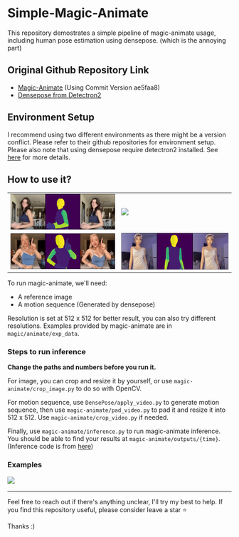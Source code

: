 # Simple-Magic-Animate

This repository demostrates a simple pipeline of magic-animate usage, including human pose estimation using densepose. (which is the annoying part)  

## Original Github Repository Link
 - [Magic-Animate](https://github.com/magic-research/magic-animate) (Using Commit Version ae5faa8)
 - [Densepose from Detectron2](https://github.com/facebookresearch/detectron2/tree/main/projects/DensePose)

## Environment Setup
I recommend using two different environments as there might be a version conflict. Please refer to their github repositories for environment setup. Please also note that using densepose require detectron2 installed. See [here](https://detectron2.readthedocs.io/en/latest/tutorials/install.html) for more details.

## How to use it?
<p align="center">
  <table align="center">
    <tr>
    <td>
      <img src="magic-animate/assets/teaser/t1.gif">
    </td>
    <td>
      <img src="magic-animate/assets/teaser/t4.gif">
    </td>
    </tr>
    <tr>
    <td>
      <img src="magic-animate/assets/teaser/t3.gif">
    </td>
    <td>
      <img src="magic-animate/assets/teaser/t2.gif">
    </td>
    </tr>
  </table>

To run magic-animate, we'll need:
 - A reference image
 - A motion sequence (Generated by densepose)

Resolution is set at 512 x 512 for better result, you can also try different resolutions. Examples provided by magic-animate are in `magic/animate/exp_data`.  

### Steps to run inference
**Change the paths and numbers before you run it.**  

For image, you can crop and resize it by yourself, or use `magic-animate/crop_image.py` to do so with OpenCV.  

For motion sequence, use `DensePose/apply_video.py` to generate motion sequence, then use `magic-animate/pad_video.py` to pad it and resize it into 512 x 512. Use `magic-animate/crop_video.py` if needed.  

Finally, use `magic-animate/inference.py` to run magic-animate inference. You should be able to find your results at `magic-animate/outputs/{time}`. (Inference code is from [here](https://github.com/magic-research/magic-animate/issues/71))

### Examples
![](anime_dance.gif)

---

Feel free to reach out if there's anything unclear, I'll try my best to help. If you find this repository useful, please consider leave a star ⭐ 

Thanks :)



